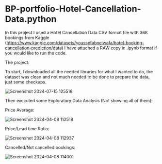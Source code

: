 # BP-portfolio-Hotel-Cancellation-Data.python

In this project I used a Hotel Cancellation Data CSV format file with 36K bookings from Kaggle (https://www.kaggle.com/datasets/youssefaboelwafa/hotel-booking-cancellation-prediction/data)
I have attuched a RAW copy in .ipynb format if you would like to run the code.

The project:

To start, I downloaded all the needed libraries for what I wanted to do, the dataset was clean and not much needed to be done to prepare the data, just some checkups.

![Screenshot 2024-07-15 125518](https://github.com/user-attachments/assets/9b2788ee-70ff-464f-a561-4129408df434)

Then executed some Exploratory Data Analysis (Not showing all of them):

Price Average:

![Screenshot 2024-04-08 112518](https://github.com/user-attachments/assets/160ec2cf-1e91-4c7b-803f-80d752a2b14e)

Price/Lead time Ratio:

![Screenshot 2024-04-08 112937](https://github.com/user-attachments/assets/635ef72a-f14f-44e3-b37e-fe64aabea8d2)

Cancelled/Not cancelled bookings:

![Screenshot 2024-04-08 114001](https://github.com/user-attachments/assets/e5eeb69a-620a-4ab9-a315-d273f4aeac40)




